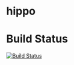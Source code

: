 hippo
=====

Build Status
============

[![Build Status](https://travis-ci.org/mochify/hippo.png?branch=master,develop)](https://travis-ci.org/mochify/hippo)
